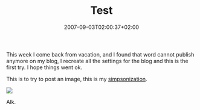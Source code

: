 ﻿---
title: "Test"
description: ""
date: 2007-09-03T02:00:37+02:00
draft: false
tags: [General]
categories: [General]
---
This week I come back from vacation, and I found that word cannot publish anymore on my blog, I recreate all the settings for the blog and this is the first try. I hope things went ok.

This is to try to post an image, this is my [simpsonization](http://simpsonizeme.com/).

![](http://www.nablasoft.com/Alkampfer/wp-content/uploads/2007/09/090307-0903-test1.png)

Alk.
